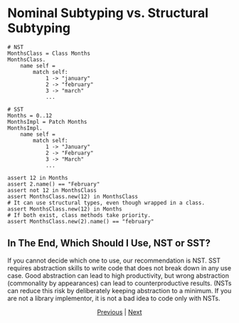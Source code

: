 # Nominal Subtyping vs. Structural Subtyping

```erg
# NST
MonthsClass = Class Months
MonthsClass.
    name self =
        match self:
            1 -> "january"
            2 -> "february"
            3 -> "march"
            ...

# SST
Months = 0..12
MonthsImpl = Patch Months
MonthsImpl.
    name self =
        match self:
            1 -> "January"
            2 -> "February"
            3 -> "March"
            ...

assert 12 in Months
assert 2.name() == "February"
assert not 12 in MonthsClass
assert MonthsClass.new(12) in MonthsClass
# It can use structural types, even though wrapped in a class.
assert MonthsClass.new(12) in Months
# If both exist, class methods take priority.
assert MonthsClass.new(2).name() == "february"
```

## In The End, Which Should I Use, NST or SST?

If you cannot decide which one to use, our recommendation is NST.
SST requires abstraction skills to write code that does not break down in any use case. Good abstraction can lead to high productivity, but wrong abstraction (commonality by appearances) can lead to counterproductive results. (NSTs can reduce this risk by deliberately keeping abstraction to a minimum. If you are not a library implementor, it is not a bad idea to code only with NSTs.

<p align='center'>
    <a href='./04_class.md'>Previous</a> | <a href='./06_inheritance.md'>Next</a>
</p>